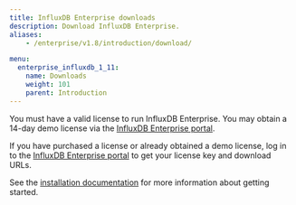 ```yaml
---
title: InfluxDB Enterprise downloads
description: Download InfluxDB Enterprise.
aliases:
    - /enterprise/v1.8/introduction/download/

menu:
  enterprise_influxdb_1_11:
    name: Downloads
    weight: 101
    parent: Introduction
---
```


You must have a valid license to run InfluxDB Enterprise.
You may obtain a 14-day demo license via the [InfluxDB Enterprise portal](https://portal.influxdata.com/users/new).

If you have purchased a license or already obtained a demo license,
log in to the [InfluxDB Enterprise portal](https://portal.influxdata.com/users/sign_in)
to get your license key and download URLs.

See the [installation documentation](/enterprise_influxdb/v1.11/introduction/installation/)
for more information about getting started.
